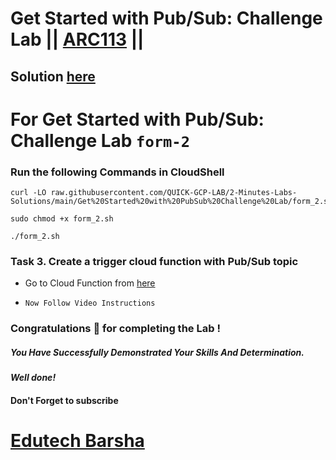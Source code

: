 # Get Started with Pub/Sub: Challenge Lab || [ARC113](https://www.cloudskillsboost.google/focuses/63246?parent=catalog) ||

## Solution [here](https://youtu.be/@edutechbarsha)

# For Get Started with Pub/Sub: Challenge Lab `form-2`

### Run the following Commands in CloudShell

```
curl -LO raw.githubusercontent.com/QUICK-GCP-LAB/2-Minutes-Labs-Solutions/main/Get%20Started%20with%20PubSub%20Challenge%20Lab/form_2.sh

sudo chmod +x form_2.sh

./form_2.sh
```

### Task 3. Create a trigger cloud function with Pub/Sub topic

* Go to Cloud Function from [here](https://console.cloud.google.com/functions/add)

* `Now Follow Video Instructions`

### Congratulations 🎉 for completing the Lab !

##### *You Have Successfully Demonstrated Your Skills And Determination.*

#### *Well done!*

#### Don't Forget to subscribe
# [Edutech Barsha](https://www.youtube.com/@edutechbarsha)
